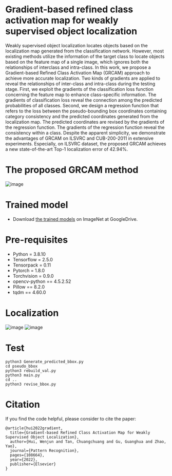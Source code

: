 # Gradient-based refined class activation map for weakly supervised object localization


Weakly supervised object localization locates objects based on the localization map generated from the classification network. However, most existing methods utilize the information of the target class to locate objects based on the feature map of a single image, which ignores both the relationships of interclass and intra-class. In this work, we propose a Gradient-based Refined Class Activation Map (GRCAM) approach to achieve more accurate localization. Two kinds of gradients are applied to reveal the relationships of inter-class and intra-class during the testing stage. First, we exploit the gradients of the classification loss function concerning the feature map to enhance class-specific information. The gradients of classification loss reveal the connection among the predicted probabilities of all classes. Second, we design a regression function that refers to the loss between the pseudo-bounding box coordinates containing category consistency and the predicted coordinates generated from the localization map. The predicted coordinates are revised by the gradients of the regression function. The gradients of the regression function reveal the consistency within a class. Despite the apparent simplicity, we demonstrate the advantages of GRCAM on ILSVRC and CUB-200-2011 in extensive experiments. Especially, on ILSVRC dataset, the proposed GRCAM achieves a new state-of-the-art Top-1 localization error of 42.94%.

# The proposed GRCAM method

![image](https://user-images.githubusercontent.com/103172926/164704790-0417d6ab-8f07-41b2-b243-9f02dc5a30f5.png)

# Trained model

* Download <syntaxhighlight lang="md">[the trained models](http://example.com) on ImageNet at GoogleDrive.

# Pre-requisites
  
 * Python = 3.8.10
 * Tensorflow = 2.5.0
 * Tensorpack = 0.11
 * Pytorch = 1.8.0
 * Torchvision = 0.9.0
 * opencv-python == 4.5.2.52 
 * Pillow == 8.2.0
 * tqdm == 4.60.0

# Localization
  
![image](https://user-images.githubusercontent.com/103172926/164706678-8f3be781-9fca-4951-8dd6-2ec31cd5ab2b.png)
![image](https://user-images.githubusercontent.com/103172926/164706755-4c887dcf-9df0-4619-b86d-6d331eefe203.png)

# Test
  
```
python3 Generate_predicted_bbox.py
cd pseudo_bbox
python3 rebuild_val.py
python3 main.py
cd ..
python3 revise_bbox.py
```
  
# Citation
  
If you find the code helpful, please consider to cite the paper:
  
```
@article{hui2022gradient,
  title={Gradient-based Refined Class Activation Map for Weakly Supervised Object Localization},
  author={Hui, Wenjun and Tan, Chuangchuang and Gu, Guanghua and Zhao, Yao},
  journal={Pattern Recognition},
  pages={108664},
  year={2022},
  publisher={Elsevier}
}
```
